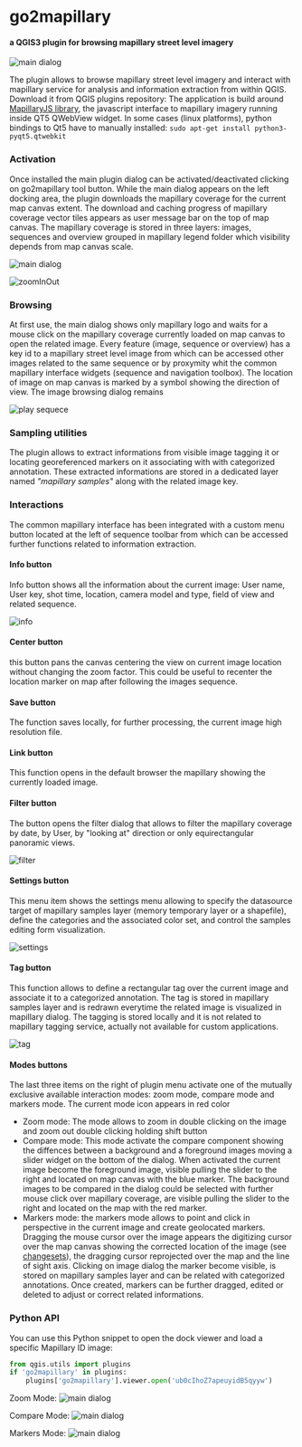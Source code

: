 # go2mapillary #
#### a QGIS3 plugin for browsing mapillary street level imagery
![main dialog](./docs/screen2.png)

The plugin allows to browse mapillary street level imagery and interact with mapillary service for analysis and information extraction from within QGIS. Download it from QGIS plugins repository: [](http://plugins.qgis.org/plugins/go2mapillary/)
The application is build around [MapillaryJS library](https://mapillary.github.io/mapillary-js/), the javascript interface to mapillary imagery running inside QT5 QWebView widget. In some cases (linux platforms), python bindings to Qt5 have to manually installed: `sudo apt-get install python3-pyqt5.qtwebkit`

### Activation
Once installed the main plugin dialog can be activated/deactivated clicking on go2mapillary tool button. While the main dialog appears on the left docking area, the plugin downloads the mapillary coverage for the current map canvas extent. The download and caching progress of mapillary coverage vector tiles appears as user message bar on the top of map canvas. The mapillary coverage is stored in three layers: images, sequences and overview grouped in mapillary legend folder which visibility depends from map canvas scale.

![main dialog](./docs/01_openDialog.gif)

![zoomInOut](./docs/02_zoomInOut.gif)

### Browsing
At first use, the main dialog shows only mapillary logo and waits for a mouse click on the mapillary coverage currently loaded on map canvas to open the related image. Every feature (image, sequence or overview) has a key id to a mapillary street level image from which can be accessed other images related to the same sequence or by proxymity whit the common mapillary interface widgets (sequence and navigation toolbox). The location of image on map canvas is marked by a symbol showing the direction of view.
The image browsing dialog remains

![play sequece](./docs/03_openPlaySequence.gif)

### Sampling utilities
The plugin allows to extract informations from visible image tagging it or locating georeferenced markers on it associating with with categorized annotation. These extracted informations are stored in a dedicated layer named *"mapillary samples"* along with the related image key.


### Interactions
The common mapillary interface has been integrated with a custom menu button located at the left of sequence toolbar from which can be accessed further functions related to information extraction.

#### Info button
Info button shows all the information about the current image: User name, User key, shot time, location, camera model and type, field of view and related sequence.

![info](./docs/09_info.gif)

#### Center button
this button pans the canvas centering the view on current image location without changing the zoom factor. This could be useful to recenter the location marker on map after following the images sequence.

#### Save button
The function saves locally, for further processing, the current image high resolution file.

#### Link button
This function opens in the default browser the mapillary showing the currently loaded image.

#### Filter button
The button opens the filter dialog that allows to filter the mapillary coverage by date, by User, by "looking at" direction or only equirectangular panoramic views.

![filter](./docs/08_filter.gif)

#### Settings button
This menu item shows the settings menu allowing to specify the datasource target of mapillary samples layer (memory temporary layer or a shapefile), define the categories and the associated color set, and control the samples editing form visualization.

![settings](./docs/07_settings.gif)

#### Tag button
This function allows to define a rectangular tag over the current image and associate it to a categorized annotation. The tag is stored in mapillary samples layer and is redrawn everytime the related image is visualized in mapillary dialog. The tagging is stored locally and it is not related to mapillary tagging service, actually not available for custom applications.

![tag](./docs/06_tagTool.gif)

#### Modes buttons
The last three items on the right of plugin menu activate one of the mutually exclusive available interaction modes: zoom mode, compare mode and markers mode. The current mode icon appears in red color

- Zoom mode: The mode allows to zoom in double clicking on the image and zoom out double clicking holding shift button
- Compare mode: This mode activate the compare component showing the diffences between a background and a foreground images moving a slider widget on the bottom of the dialog. When activated the current image become the foreground image, visible pulling the slider to the right and located on map canvas with the blue marker. The background images to be compared in the dialog could be selected with further mouse click over mapillary coverage, are visible pulling the slider to the right and located on the map with the red marker.
- Markers mode: the markers mode allows to point and click in perspective in the current image and create geolocated markers. Dragging the mouse cursor over the image appears the digitizing cursor over the map canvas showing the corrected location of the image (see [changesets](https://www.mapillary.com/developer/api-documentation/#changesets)), the dragging cursor reprojected over the map and the line of sight axis. Clicking on image dialog the marker become visible, is stored on mapillary samples layer and can be related with categorized annotations. Once created, markers can be further dragged, edited or deleted to adjust or correct related informations.

### Python API
You can use this Python snippet to open the dock viewer and load a specific Mapillary ID image:
```python
from qgis.utils import plugins
if 'go2mapillary' in plugins:
    plugins['go2mapillary'].viewer.open('ub0cIhoZ7apeuyidB5qyyw')
```

Zoom Mode:
![main dialog](./docs/04_zoomInOut.gif)

Compare Mode:
![main dialog](./docs/05_compareTool.gif)

Markers Mode:
![main dialog](./docs/04_markersCreateDrag.gif)
